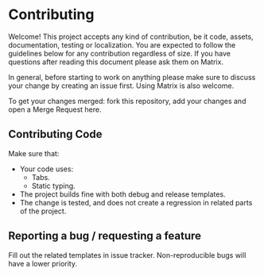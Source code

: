 # Contributing

Welcome! This project accepts any kind of contribution, be it code, assets,
documentation, testing or localization. You are expected to follow the guidelines below
for any contribution regardless of size. If you have questions after reading this
document please ask them on Matrix.

In general, before starting to work on anything please make sure to discuss your
change by creating an issue first. Using Matrix is also welcome.

To get your changes merged: fork this repository, add your changes and open a
Merge Request here.

## Contributing Code

Make sure that:
- Your code uses:
    - Tabs.
    - Static typing.
- The project builds fine with both debug and release templates.
- The change is tested, and does not create a regression in related parts of the
project.

## Reporting a bug / requesting a feature

Fill out the related templates in issue tracker. Non-reproducible bugs will have a lower
priority.
